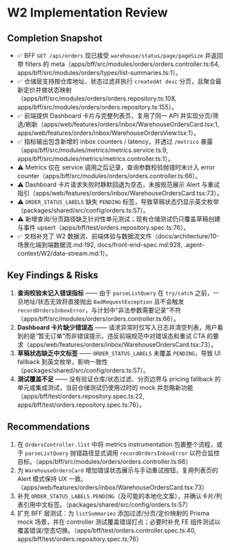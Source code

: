# W2 Implementation Review

## Completion Snapshot
- ✅ BFF `GET /api/orders` 现已接受 `warehouse/status/page/pageSize` 并返回带 filters 的 meta（apps/bff/src/modules/orders/orders.controller.ts:64, apps/bff/src/modules/orders/types/list-summaries.ts:1）。
- ✅ 仓储层支持按仓库地址、状态过滤并执行 `createdAt desc` 分页，且聚合最新定价并做状态映射（apps/bff/src/modules/orders/orders.repository.ts:108, apps/bff/src/modules/orders/orders.repository.ts:155）。
- ✅ 前端提供 Dashboard 卡片与完整列表页，复用了同一 API 并实现分页/筛选/刷新（apps/web/features/orders/inbox/WarehouseOrdersCard.tsx:1, apps/web/features/orders/inbox/WarehouseOrdersView.tsx:1）。
- ✅ 指标输出包含新增的 inbox counters / latency，并透过 `/metrics` 暴露（apps/bff/src/modules/metrics/metrics.service.ts:9, apps/bff/src/modules/metrics/metrics.controller.ts:1）。
- ⚠️ Metrics 仅在 service 调用之后记录，查询参数校验抛错时未计入 error counter（apps/bff/src/modules/orders/orders.controller.ts:66）。
- ⚠️ Dashboard 卡片请求失败时静默回退为空态，未按规范展示 Alert 与重试指引（apps/web/features/orders/inbox/WarehouseOrdersCard.tsx:73）。
- ⚠️ `ORDER_STATUS_LABELS` 缺失 `PENDING` 标签，导致草稿状态仍显示英文枚举（packages/shared/src/config/orders.ts:57）。
- ⚠️ 新增查询/分页路径缺乏针对性单元测试；现有仓储测试仍只覆盖草稿创建与事件 upsert（apps/bff/test/orders.repository.spec.ts:76）。
- ✅ 文档补充了 W2 数据流、前端体验与数据流文件（docs/architecture/10-场景化端到端数据流.md:192, docs/front-end-spec.md:928, .agent-context/W2/data-stream.md:1）。

## Key Findings & Risks
1. **查询校验未记入错误指标** —— 由于 `parseListQuery` 在 `try/catch` 之前，一旦地址/状态无效将直接抛出 `BadRequestException` 且不会触发 `recordOrdersInboxError`，与计划中“非法参数需要记录”不符（apps/bff/src/modules/orders/orders.controller.ts:66）。
2. **Dashboard 卡片缺少错误态** —— 请求异常时仅写入日志并清空列表，用户看到的是“暂无订单”而非错误提示，违反前端规范中对错误态和重试 CTA 的要求（apps/web/features/orders/inbox/WarehouseOrdersCard.tsx:73）。
3. **草稿状态缺乏中文标签** —— `ORDER_STATUS_LABELS` 未覆盖 `PENDING`，导致 UI fallback 到英文枚举，影响一致性（packages/shared/src/config/orders.ts:57）。
4. **测试覆盖不足** —— 没有验证仓库/状态过滤、分页边界与 pricing fallback 的单元或集成测试，当前仓储测试仍使用过时的 mock 并忽略新功能（apps/bff/test/orders.repository.spec.ts:22, apps/bff/test/orders.repository.spec.ts:76）。

## Recommendations
1. 在 `OrdersController.list` 中将 metrics instrumentation 包裹整个流程，或于 `parseListQuery` 抛错路径显式调用 `recordOrdersInboxError` 以符合监控目标。（apps/bff/src/modules/orders/orders.controller.ts:66）
2. 为 `WarehouseOrdersCard` 增加错误状态展示与手动重试按钮，复用列表页的 Alert 模式保持 UX 一致。（apps/web/features/orders/inbox/WarehouseOrdersCard.tsx:73）
3. 补充 `ORDER_STATUS_LABELS.PENDING`（及可能的本地化文案），并确认卡片/列表引用中文标签。（packages/shared/src/config/orders.ts:57）
4. 扩充 BFF 层测试：为 `listSummaries` 添加过滤/分页/定价映射的 Prisma mock 场景，并在 controller 测试覆盖错误打点；必要时补充 FE 组件测试以覆盖错误/空态切换。（apps/bff/test/orders.controller.spec.ts:40, apps/bff/test/orders.repository.spec.ts:76）
